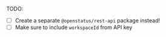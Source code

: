 TODO:

- [ ] Create a separate `@openstatus/rest-api` package instead!
- [ ] Make sure to include `workspaceId` from API key
